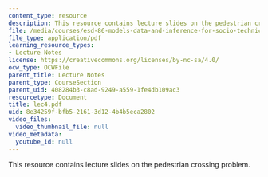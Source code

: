 ```yaml
---
content_type: resource
description: This resource contains lecture slides on the pedestrian crossing problem.
file: /media/courses/esd-86-models-data-and-inference-for-socio-technical-systems-spring-2007/8e34259fbfb521613d124b4b5eca2802_lec4.pdf
file_type: application/pdf
learning_resource_types:
- Lecture Notes
license: https://creativecommons.org/licenses/by-nc-sa/4.0/
ocw_type: OCWFile
parent_title: Lecture Notes
parent_type: CourseSection
parent_uid: 408284b3-c8ad-9249-a559-1fe4db109ac3
resourcetype: Document
title: lec4.pdf
uid: 8e34259f-bfb5-2161-3d12-4b4b5eca2802
video_files:
  video_thumbnail_file: null
video_metadata:
  youtube_id: null
---
```

This resource contains lecture slides on the pedestrian crossing problem.